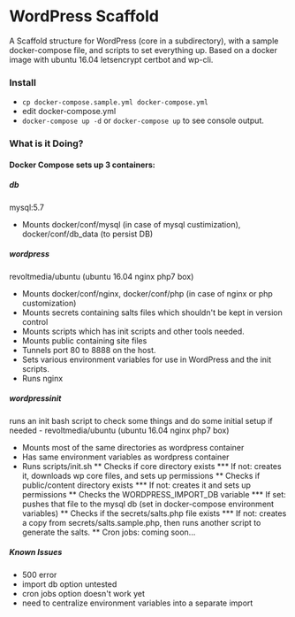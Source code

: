 # WordPress Scaffold #
A Scaffold structure for WordPress (core in a subdirectory), with a sample docker-compose file, and scripts to set everything up. Based on a docker image with ubuntu 16.04 letsencrypt certbot and wp-cli.

### Install ###
* `cp docker-compose.sample.yml docker-compose.yml`
* edit docker-compose.yml
* `docker-compose up -d` or `docker-compose up` to see console output.

### What is it Doing? ###
#### Docker Compose sets up 3 containers: ####
##### db #####
mysql:5.7
* Mounts docker/conf/mysql (in case of mysql custimization), docker/conf/db_data (to persist DB)
##### wordpress #####
revoltmedia/ubuntu (ubuntu 16.04 nginx php7 box)
* Mounts docker/conf/nginx, docker/conf/php (in case of nginx or php customization)
* Mounts secrets containing salts files which shouldn't be kept in version control
* Mounts scripts which has init scripts and other tools needed.
* Mounts public containing site files
* Tunnels port 80 to 8888 on the host.
* Sets various environment variables for use in WordPress and the init scripts.
* Runs nginx
##### wordpressinit #####
runs an init bash script to check some things and do some initial setup if needed - revoltmedia/ubuntu (ubuntu 16.04 nginx php7 box)
* Mounts most of the same directories as wordpress container
* Has same environment variables as wordpress container
* Runs scripts/init.sh
** Checks if core directory exists
*** If not: creates it, downloads wp core files, and sets up permissions
** Checks if public/content directory exists
*** If not: creates it and sets up permissions
** Checks the WORDPRESS_IMPORT_DB variable
*** If set: pushes that file to the mysql db (set in docker-compose environment variables)
** Checks if the secrets/salts.php file exists
*** If not: creates a copy from secrets/salts.sample.php, then runs another script to generate the salts.
** Cron jobs: coming soon...

##### Known Issues #####
* 500 error
* import db option untested
* cron jobs option doesn't work yet
* need to centralize environment variables into a separate import
